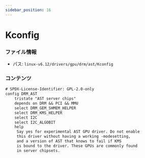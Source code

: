 ```yaml
---
sidebar_position: 16
---
```

# Kconfig

### ファイル情報

- パス: `linux-v6.12/drivers/gpu/drm/ast/Kconfig`

### コンテンツ

```txt
# SPDX-License-Identifier: GPL-2.0-only
config DRM_AST
	tristate "AST server chips"
	depends on DRM && PCI && MMU
	select DRM_GEM_SHMEM_HELPER
	select DRM_KMS_HELPER
	select I2C
	select I2C_ALGOBIT
	help
	 Say yes for experimental AST GPU driver. Do not enable
	 this driver without having a working -modesetting,
	 and a version of AST that knows to fail if KMS
	 is bound to the driver. These GPUs are commonly found
	 in server chipsets.


```
